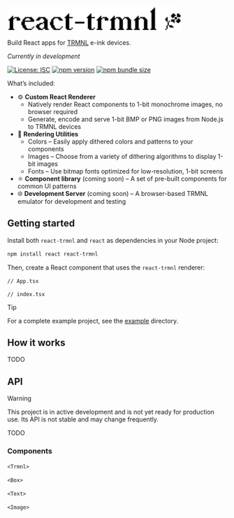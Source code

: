 <img src="./doc/react-trmnl-logo.svg" alt="react-trmnl" width="400" />

Build React apps for [TRMNL](https://usetrmnl.com) e-ink devices.

_Currently in development_

[![License: ISC](https://img.shields.io/badge/License-ISC-blue.svg)](https://opensource.org/licenses/ISC)
[![npm version](https://img.shields.io/npm/v/react-trmnl)](https://www.npmjs.com/package/react-trmnl)
[![npm bundle size](https://img.shields.io/bundlephobia/minzip/react-trmnl)](https://bundlephobia.com/package/react-trmnl)

What’s included:

- ⚙️ **Custom React Renderer**
  - Natively render React components to 1-bit monochrome images, no browser required
  - Generate, encode and serve 1-bit BMP or PNG images from Node.js to TRMNL devices
- 🎨 **Rendering Utilities**
  - Colors – Easily apply dithered colors and patterns to your components
  - Images – Choose from a variety of dithering algorithms to display 1-bit images
  - Fonts – Use bitmap fonts optimized for low-resolution, 1-bit screens
- ⚛️ **Component library** (coming soon) – A set of pre-built components for common UI patterns
- 🌐 **Development Server** (coming soon) – A browser-based TRMNL emulator for development and testing

## Getting started

Install both `react-trmnl` and `react` as dependencies in your Node project:

```bash
npm install react react-trmnl
```

Then, create a React component that uses the `react-trmnl` renderer:

```tsx
// App.tsx
```

```tsx
// index.tsx
```

> [!TIP]
> For a complete example project, see the [example](./example) directory.

## How it works

TODO

## API

> [!WARNING]
> This project is in active development and is not yet ready for production use. Its API is not stable and may change frequently.

TODO

### Components

`<Trmnl>`

`<Box>`

`<Text>`

`<Image>`
